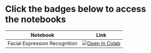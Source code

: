 # Click the badges below to access the notebooks

| Notebook    | Link                                                                                                                                                                              |
|-------------|-----------------------------------------------------------------------------------------------------------------------------------------------------------------------------------|
| Facial Expression Recognition | [![Open In Colab](https://colab.research.google.com/assets/colab-badge.svg)](https://colab.research.google.com/github/wandb/edu/blob/main/lightning/projects/emotion_classifier.ipynb) |
